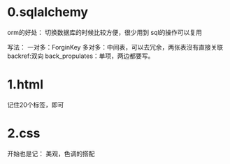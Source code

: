 # 0.sqlalchemy

orm的好处：
切换数据库的时候比较方便，很少用到
sql的操作可以复用

写法：
一对多：ForginKey
多对多：中间表，可以去冗余，两张表沒有直接关联
    backref:双向
    back_propulates：单项，两边都要写。


# 1.html

记住20个标签，即可

# 2.css

开始也是记：
美观，色调的搭配

